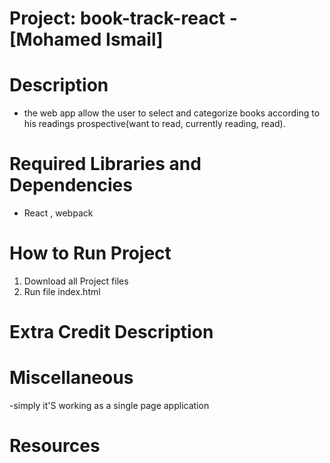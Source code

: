 # Project: book-track-react - [Mohamed Ismail]

# Description
   
  - the web app allow the user to select and categorize books according to his readings prospective(want to read, currently reading, read).

# Required Libraries and Dependencies
   - React , webpack

# How to Run Project 
   1.  Download all Project files
   2.  Run file index.html

# Extra Credit Description
  
 
# Miscellaneous
  -simply it'S working as a single page application

# Resources
